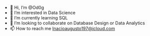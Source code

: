 - 👋 Hi, I’m @Od0g
- 👀 I’m interested in Data Science
- 🌱 I’m currently learning SQL
- 💞️ I’m looking to collaborate on Database Design or Data Analytics
- 📫 How to reach me Inacioaugusto197@icloud.com

